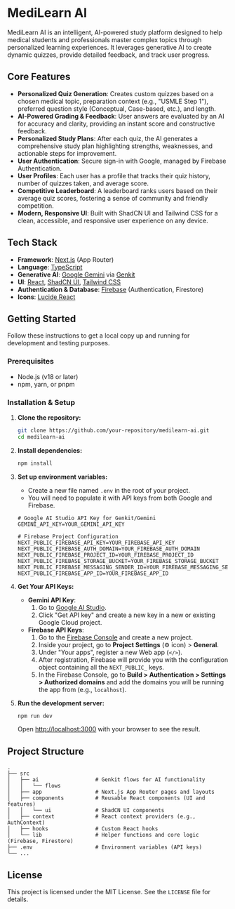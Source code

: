 # MediLearn AI

MediLearn AI is an intelligent, AI-powered study platform designed to help medical students and professionals master complex topics through personalized learning experiences. It leverages generative AI to create dynamic quizzes, provide detailed feedback, and track user progress.

## Core Features

*   **Personalized Quiz Generation**: Creates custom quizzes based on a chosen medical topic, preparation context (e.g., "USMLE Step 1"), preferred question style (Conceptual, Case-based, etc.), and length.
*   **AI-Powered Grading & Feedback**: User answers are evaluated by an AI for accuracy and clarity, providing an instant score and constructive feedback.
*   **Personalized Study Plans**: After each quiz, the AI generates a comprehensive study plan highlighting strengths, weaknesses, and actionable steps for improvement.
*   **User Authentication**: Secure sign-in with Google, managed by Firebase Authentication.
*   **User Profiles**: Each user has a profile that tracks their quiz history, number of quizzes taken, and average score.
*   **Competitive Leaderboard**: A leaderboard ranks users based on their average quiz scores, fostering a sense of community and friendly competition.
*   **Modern, Responsive UI**: Built with ShadCN UI and Tailwind CSS for a clean, accessible, and responsive user experience on any device.

## Tech Stack

*   **Framework**: [Next.js](https://nextjs.org/) (App Router)
*   **Language**: [TypeScript](https://www.typescriptlang.org/)
*   **Generative AI**: [Google Gemini](https://gemini.google.com/) via [Genkit](https://firebase.google.com/docs/genkit)
*   **UI**: [React](https://react.dev/), [ShadCN UI](https://ui.shadcn.com/), [Tailwind CSS](https://tailwindcss.com/)
*   **Authentication & Database**: [Firebase](https://firebase.google.com/) (Authentication, Firestore)
*   **Icons**: [Lucide React](https://lucide.dev/)

## Getting Started

Follow these instructions to get a local copy up and running for development and testing purposes.

### Prerequisites

*   Node.js (v18 or later)
*   npm, yarn, or pnpm

### Installation & Setup

1.  **Clone the repository:**
    ```bash
    git clone https://github.com/your-repository/medilearn-ai.git
    cd medilearn-ai
    ```

2.  **Install dependencies:**
    ```bash
    npm install
    ```

3.  **Set up environment variables:**
    *   Create a new file named `.env` in the root of your project.
    *   You will need to populate it with API keys from both Google and Firebase.

    ```env
    # Google AI Studio API Key for Genkit/Gemini
    GEMINI_API_KEY=YOUR_GEMINI_API_KEY

    # Firebase Project Configuration
    NEXT_PUBLIC_FIREBASE_API_KEY=YOUR_FIREBASE_API_KEY
    NEXT_PUBLIC_FIREBASE_AUTH_DOMAIN=YOUR_FIREBASE_AUTH_DOMAIN
    NEXT_PUBLIC_FIREBASE_PROJECT_ID=YOUR_FIREBASE_PROJECT_ID
    NEXT_PUBLIC_FIREBASE_STORAGE_BUCKET=YOUR_FIREBASE_STORAGE_BUCKET
    NEXT_PUBLIC_FIREBASE_MESSAGING_SENDER_ID=YOUR_FIREBASE_MESSAGING_SENDER_ID
    NEXT_PUBLIC_FIREBASE_APP_ID=YOUR_FIREBASE_APP_ID
    ```

4.  **Get Your API Keys:**
    *   **Gemini API Key**:
        1.  Go to [Google AI Studio](https://aistudio.google.com/).
        2.  Click "Get API key" and create a new key in a new or existing Google Cloud project.
    *   **Firebase API Keys**:
        1.  Go to the [Firebase Console](https://console.firebase.google.com/) and create a new project.
        2.  Inside your project, go to **Project Settings** (⚙️ icon) > **General**.
        3.  Under "Your apps", register a new Web app (`</>`).
        4.  After registration, Firebase will provide you with the configuration object containing all the `NEXT_PUBLIC_` keys.
        5.  In the Firebase Console, go to **Build > Authentication > Settings > Authorized domains** and add the domains you will be running the app from (e.g., `localhost`).

5.  **Run the development server:**
    ```bash
    npm run dev
    ```
    Open [http://localhost:3000](http://localhost:3000) with your browser to see the result.

## Project Structure

```
.
├── src
│   ├── ai                  # Genkit flows for AI functionality
│   │   └── flows
│   ├── app                 # Next.js App Router pages and layouts
│   ├── components          # Reusable React components (UI and features)
│   │   └── ui              # ShadCN UI components
│   ├── context             # React context providers (e.g., AuthContext)
│   ├── hooks               # Custom React hooks
│   └── lib                 # Helper functions and core logic (Firebase, Firestore)
├── .env                    # Environment variables (API keys)
└── ...
```

## License

This project is licensed under the MIT License. See the `LICENSE` file for details.
